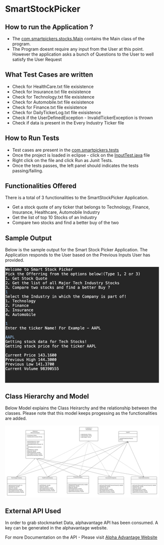 # SmartStockPicker

## How to run the Application ?

* The [com.smartpickers.stocks.Main](src/com/smartpickers/stocks/Main.java) contains the Main class of the program. 
* The Program doesnt require any input from the User at this point. However the application asks a bunch of Questions to the User to well satisfy the User Request

## What Test Cases are written 

* Check for HealthCare.txt file exisistence
* Check for Insurance.txt file exisistence
* Check for Technology.txt file exisistence
* Check for Automobile.txt file exisistence
* Check for Finance.txt file exisistence
* Check for DailyTickerLog.txt file exisistence
* Check if the UserDefinedException - InvalidTickerException is thrown
* Check if data is present in the Every Industry Ticker file

## How to Run Tests

* Test cases are present in the [com.smartpickers.tests](src/com/smartpickers/test/InputTest.java)
* Once the project is loaded in eclipse -  click on the [InputTest.java](src/com/smartpickers/test/InputTest.java) file
* Right click on the file and click Run as Junit Tests.
* Once the tests passes, the left panel should indicates the tests passing/failing.


## Functionalities Offered

There is a total of 3 functionalities to the SmartStockPicker Application.

*	Get a stock quote of any ticker that belongs to Technology, Finance, Insurance, Healthcare, Automobile Industry
*	Get the list of top 10 Stocks of an Industry
*	Compare two stocks and find a better buy of the two


## Sample Output 

Below is the sample output for the Smart Stock Picker Application. The Application responds to the User based on the Previous Inputs User has provided.

![Output](docs/Output.png)

## Class Hierarchy and Model

Below Model explains the Class Heirarchy and the relationship between the classes. Please note that this model keeps progessing as the functionalities are added.

![Class Model](docs/class_model.png)



## External API Used 

In order to  grab stockmarket Data, alphavantage API has been consumed.  A key can be generated in the alphavantage website.

For more Documentation on the API - Please visit [Alpha Advantage Website](https://www.alphavantage.co/)
